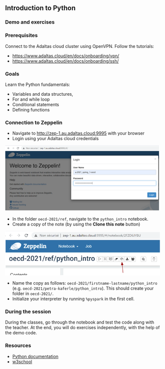 ## Introduction to Python
### Demo and exercises

### Prerequisites

Connect to the Adaltas cloud cluster using OpenVPN. Follow the tutorials:
- https://www.adaltas.cloud/en/docs/onboarding/vpn/
- https://www.adaltas.cloud/en/docs/onboarding/ssh/

### Goals

Learn the Python fundamentals:
- Variables and data structures,  
- For and while loop
- Conditional statements
- Defining functions

### Connection to Zeppelin

- Navigate to http://zep-1.au.adaltas.cloud:9995 with your browser
- Login using your Adaltas cloud credentials

![login](./images/login.png)

- In the folder `oecd-2021/ref`, navigate to the `python_intro` notebook.
- Create a copy of the note  (by using the **Clone this note** button)

![clone](./images/clone.png)

- Name the copy as follows: `oecd-2021/firstname-lastname/python_intro`
(e.g. `oecd-2021/petra-kaferle/python_intro`). This should create your folder in `oecd-2021/`.
- Initialize your interpreter by running `%pyspark` in  the first cell.

### During the session

During the classes, go through the notebook and test the code along with the teacher. At the end, you will do exercises independently, with the help of the demo code.

### Resources

- [Python documentation](https://docs.python.org/2.7/tutorial/index.html)
- [w3school](https://www.w3schools.com/python/default.asp) 
